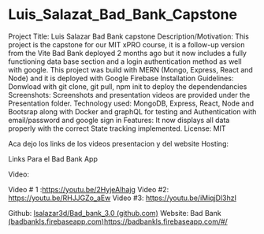 # Luis_Salazat_Bad_Bank_Capstone

Project Title: Luis Salazar Bad Bank capstone
Description/Motivation: This project is the capstone for our MIT xPRO course, it is a follow-up version from the Vite Bad Bank deployed 2 months ago but it now includes a fully functioning data base section and a login authentication method as well with google. This project was build with MERN (Mongo, Express, React and Node) and it is deployed with Google Firebase
Installation Guidelines: Donwload with git clone, git pull, npm init to deploy the dependendancies
Screenshots: Screenshots and presentation videos are provided under the Presentation folder.
Technology used: MongoDB, Express, React, Node and Bootsrap along with Docker and graphQL for testing and Authentication with email/password and google sign in
Features: It now displays all data properly with the correct State tracking implemented.
License: MIT

Aca dejo los links de los videos presentacion y del website Hosting:

Links Para el Bad Bank App 

Video:

Video # 1 :https://youtu.be/2HyjeAlhajg
Video #2: https://youtu.be/RHJJGZo_aEw
Video #3: https://youtu.be/iMiqjDl3hzI

Github: [lsalazar3d/Bad_bank_3.0 (github.com)](https://github.com/lsalazar3d/Bad_bank_3.0)
Website: Bad Bank [ (badbankls.firebaseapp.com)](https://badbankls.firebaseapp.com/#/)https://badbankls.firebaseapp.com/#/
